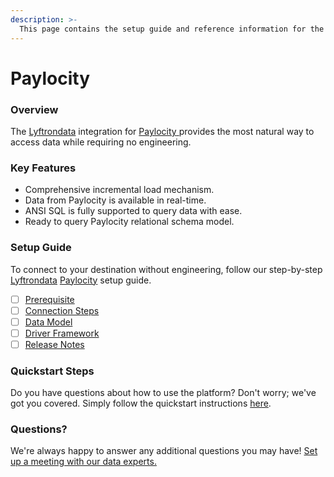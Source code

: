 ```yaml
---
description: >-
  This page contains the setup guide and reference information for the Paylocity source connector.
---
```


# Paylocity

### Overview

The [Lyftrondata](https://www.lyftrondata.com/) integration for [Paylocity](https://www.lyftrondata.com/integration/paylocity/)[ ](https://www.lyftrondata.com/integration/paylocity/)provides the most natural way to access data while requiring no engineering.

### Key Features

* Comprehensive incremental load mechanism.
* Data from Paylocity is available in real-time.&#x20;
* ANSI SQL is fully supported to query data with ease.
* Ready to query Paylocity relational schema model.

### Setup Guide

To connect to your destination without engineering, follow our step-by-step [Lyftrondata](https://www.lyftrondata.com/)  [Paylocity](https://www.lyftrondata.com/integration/paylocity/) setup guide.

* [ ] [Prerequisite](../../finance-analytics/paylocity/prerequisite.md)
* [ ] [Connection Steps](../../finance-analytics/paylocity/connection-steps.md)
* [ ] [Data Model](../../finance-analytics/paylocity/data-model/)
* [ ] [Driver Framework](../../finance-analytics/paylocity/driver-framework/)
* [ ] [Release Notes](../../finance-analytics/paylocity/release-notes.md)

### Quickstart Steps

Do you have questions about how to use the platform? Don't worry; we've got you covered. Simply follow the quickstart instructions [here](../../../quickstart-steps.md).

### Questions? <a href="#questions" id="questions"></a>

We're always happy to answer any additional questions you may have! [Set up a meeting with our data experts.](https://www.lyftrondata.com/book-a-meeting/)

